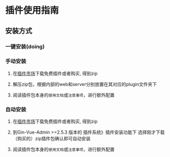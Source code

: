 # 插件使用指南

## 安装方式

### 一键安装(doing)

### 手动安装

1. 在[插件市场](https://plugin.gin-vue-admin.com/)下载免费插件或者购买, 得到zip

2. 解压zip包，根据内部的web和server分别放置在其对应的plugin文件夹下

3. 阅读插件包本身的`使用文档`或`注意事项`，进行额外配置

### 自动安装

1. 在[插件市场](https://plugin.gin-vue-admin.com/)下载免费插件或者购买, 得到zip

2. 到Gin-Vue-Admin >=2.5.3 版本的 插件系统》插件安装功能下 选择刚才下载（购买的）zip插件包确认即可自动安装

3. 阅读插件包本身的`使用文档`或`注意事项`，进行额外配置
> 
